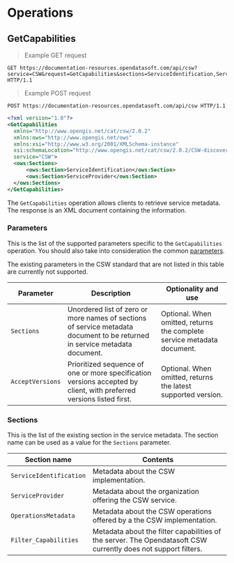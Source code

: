 # Operations

## GetCapabilities

> Example GET request

```http
GET https://documentation-resources.opendatasoft.com/api/csw?service=CSW&request=GetCapabilities&sections=ServiceIdentification,ServiceProvider HTTP/1.1
```

> Example POST request

```http
POST https://documentation-resources.opendatasoft.com/api/csw HTTP/1.1
```

```xml
<?xml version="1.0"?>
<GetCapabilities
  xmlns="http://www.opengis.net/cat/csw/2.0.2"
  xmlns:ows="http://www.opengis.net/ows"
  xmlns:xsi="http://www.w3.org/2001/XMLSchema-instance"
  xsi:schemaLocation="http://www.opengis.net/cat/csw/2.0.2/CSW-discovery.xsd"
  service="CSW">
  <ows:Sections>
      <ows:Section>ServiceIdentification</ows:Section>
      <ows:Section>ServiceProvider</ows:Section>
  </ows:Sections>
</GetCapabilities>
```

The `GetCapabilities` operation allows clients to retrieve service metadata. The response is an XML document
containing the information.

### Parameters

This is the list of the supported parameters specific to the `GetCapabilities` operation. You should also take into
consideration the common [parameters](#parameters).

The existing parameters in the CSW standard that are not listed in this table are currently not supported.

Parameter | Description | Optionality and use
--------- | ----------- | -------------------
`Sections` |	Unordered list of zero or more names of sections of service metadata document to be returned in service metadata document. | Optional. When omitted, returns the complete service metadata document.
`AcceptVersions` | Prioritized sequence of one or more specification versions accepted by client, with preferred versions listed first.	| Optional. When omitted, returns the latest supported version.

### Sections

This is the list of the existing section in the service metadata. The section name can be used as a value for the
`Sections` parameter.

Section name | Contents
------------ | --------
`ServiceIdentification` |	Metadata about the CSW implementation.
`ServiceProvider` |	Metadata about the organization offering the CSW service.
`OperationsMetadata` |	Metadata about the CSW operations offered by a the CSW implementation.
`Filter_Capabilities` |	Metadata about the filter capabilities of the server. The Opendatasoft CSW currently does not support filters.
